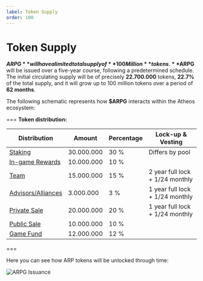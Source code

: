 ```yaml
---
label: Token Supply
order: 100
---
```

# Token Supply 

**$ARPG** will have a limited total supply of **100 Million** tokens.  **$ARPG** will be issued over a five-year course, following a predetermined schedule. The initial circulating supply will be of precisely **22.700.000** tokens, **22.7%** of the total supply,  and it will grow up to 100 million tokens over a period of **62 months**. 

The following schematic represents how **$ARPG** interacts within the Atheos ecosystem:

=== **Token distribution:**

Distribution       | Amount       | Percentage | Lock-up & Vesting
---                | ---          | ---        | ---
[Staking](https://atheosgame.github.io/tokenomics/tokensupply/staking/)                | 30.000.000   | 30 % | Differs by pool
[In-game Rewards](https://atheosgame.github.io/tokenomics/tokensupply/ingamerewards/)  | 10.000.000   | 10 % |
[Team](https://atheosgame.github.io/tokenomics/tokensupply/team/)                      | 15.000.000   | 15 % | 2 year full lock + 1/24 monthly
[Advisors/Alliances](https://atheosgame.github.io/tokenomics/tokensupply/advisors/)    | 3.000.000    | 3 %  | 1 year full lock + 1/24 monthly
[Private Sale](https://atheosgame.github.io/tokenomics/tokensupply/privatesale/)       | 20.000.000   | 20 % | 1 year full lock + 1/24 monthly
[Public Sale](https://atheosgame.github.io/tokenomics/tokensupply/publicsale/)         | 10.000.000   | 10 % |
[Game Fund](https://atheosgame.github.io/tokenomics/tokensupply/gamefund/)             | 12.000.000   | 12 % |
===

Here you can see how ARP tokens will be unlocked through time:

![ARPG Issuance](https://user-images.githubusercontent.com/47843020/170882803-ecf622e7-2fb7-4675-a22e-158365fdbf25.png)


